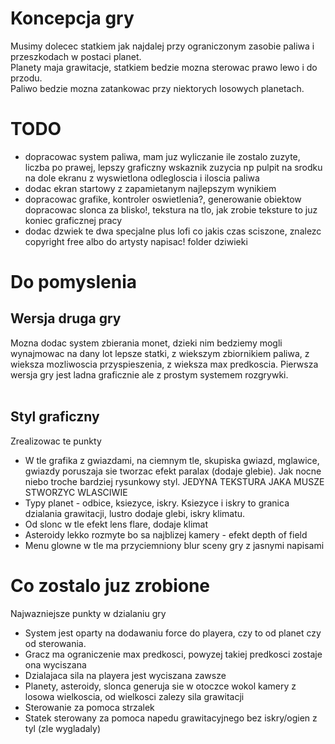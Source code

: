 # Koncepcja gry
Musimy dolecec statkiem jak najdalej przy ograniczonym zasobie paliwa i przeszkodach w postaci planet.<br>
Planety maja grawitacje, statkiem bedzie mozna sterowac prawo lewo i do przodu. <br>
Paliwo bedzie mozna zatankowac przy niektorych losowych planetach. <br>

# TODO
- dopracowac system paliwa, mam juz wyliczanie ile zostalo zuzyte, liczba po prawej, lepszy graficzny wskaznik zuzycia np pulpit na srodku na dole ekranu z wyswietlona odlegloscia i iloscia paliwa
- dodac ekran startowy z zapamietanym najlepszym wynikiem
- dopracowac grafike, kontroler oswietlenia?, generowanie obiektow dopracowac slonca za blisko!, tekstura na tlo, jak zrobie teksture to juz koniec graficznej pracy
- dodac dzwiek te dwa specjalne plus lofi co jakis czas sciszone, znalezc copyright free albo do artysty napisac! folder dziwieki


# Do pomyslenia
## Wersja druga gry
Mozna dodac system zbierania monet, dzieki nim bedziemy mogli wynajmowac na dany lot lepsze statki, z wiekszym zbiornikiem paliwa, z wieksza mozliwoscia przyspieszenia, z wieksza max predkoscia. Pierwsza wersja gry jest ladna graficznie ale z prostym systemem rozgrywki. <br><br>

## Styl graficzny
Zrealizowac te punkty
- W tle grafika z gwiazdami, na ciemnym tle, skupiska gwiazd, mglawice, gwiazdy poruszaja sie tworzac efekt paralax (dodaje glebie). Jak nocne niebo troche bardziej rysunkowy styl. JEDYNA TEKSTURA JAKA MUSZE STWORZYC WLASCIWIE
- Typy planet - odbice, ksiezyce, iskry. Ksiezyce i iskry to granica dzialania grawitacji, lustro dodaje glebi, iskry klimatu.
- Od slonc w tle efekt lens flare, dodaje klimat
- Asteroidy lekko rozmyte bo sa najblizej kamery - efekt depth of field
- Menu glowne w tle ma przyciemniony blur sceny gry z jasnymi napisami

# Co zostalo juz zrobione
Najwazniejsze punkty w dzialaniu gry
- System jest oparty na dodawaniu force do playera, czy to od planet czy od sterowania.
- Gracz ma ograniczenie max predkosci, powyzej takiej predkosci zostaje ona wyciszana
- Dzialajaca sila na playera jest wyciszana zawsze
- Planety, asteroidy, slonca generuja sie w otoczce wokol kamery z losowa wielkoscia, od wielkosci zalezy sila grawitacji
- Sterowanie za pomoca strzalek
- Statek sterowany za pomoca napedu grawitacyjnego bez iskry/ogien z tyl (zle wygladaly)